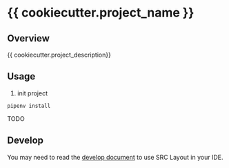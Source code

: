 # {{ cookiecutter.project_name }}

## Overview

{{ cookiecutter.project_description}}

## Usage

1. init project
```
pipenv install
```

TODO

## Develop

You may need to read the [develop document](./docs/development.md) to use SRC Layout in your IDE.
